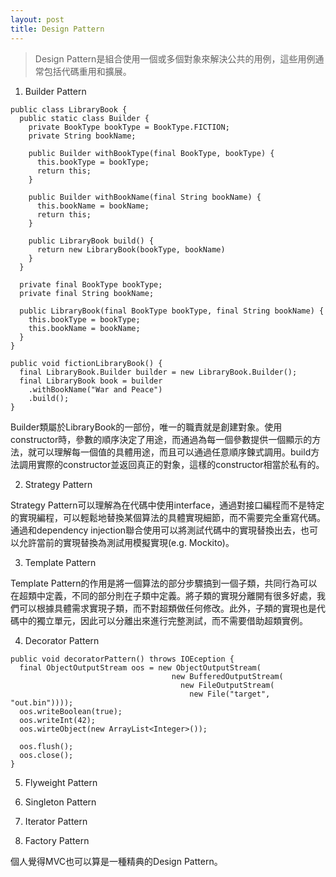 ```yaml
---
layout: post
title: Design Pattern
---
```


> Design Pattern是組合使用一個或多個對象來解決公共的用例，這些用例通常包括代碼重用和擴展。

1. Builder Pattern

```
public class LibraryBook {
  public static class Builder {
    private BookType bookType = BookType.FICTION;
    private String bookName;
    
    public Builder withBookType(final BookType, bookType) {
      this.bookType = bookType;
      return this;
    }
    
    public Builder withBookName(final String bookName) {
      this.bookName = bookName;
      return this;
    }
    
    public LibraryBook build() {
      return new LibraryBook(bookType, bookName)
    }
  }
  
  private final BookType bookType;
  private final String bookName;
  
  public LibraryBook(final BookType bookType, final String bookName) {
    this.bookType = bookType;
    this.bookName = bookName;
  }
}
```
```
public void fictionLibraryBook() {
  final LibraryBook.Builder builder = new LibraryBook.Builder();
  final LibraryBook book = builder
    .withBookName("War and Peace")
    .build();
}
```
Builder類屬於LibraryBook的一部份，唯一的職責就是創建對象。使用constructor時，參數的順序決定了用途，而通過為每一個參數提供一個顯示的方法，就可以理解每一個值的具體用途，而且可以通過任意順序鍊式調用。build方法調用實際的constructor並返回真正的對象，這樣的constructor相當於私有的。

2. Strategy Pattern

Strategy Pattern可以理解為在代碼中使用interface，通過對接口編程而不是特定的實現編程，可以輕鬆地替換某個算法的具體實現細節，而不需要完全重寫代碼。通過和dependency injection聯合使用可以將測試代碼中的實現替換出去，也可以允許當前的實現替換為測試用模擬實現(e.g. Mockito)。

3. Template Pattern

Template Pattern的作用是將一個算法的部分步驟搞到一個子類，共同行為可以在超類中定義，不同的部分則在子類中定義。將子類的實現分離開有很多好處，我們可以根據具體需求實現子類，而不對超類做任何修改。此外，子類的實現也是代碼中的獨立單元，因此可以分離出來進行完整測試，而不需要借助超類實例。

4. Decorator Pattern

```
public void decoratorPattern() throws IOEception {
  final ObjectOutputStream oos = new ObjectOutputStream(
                                    new BufferedOutputStream(
                                      new FileOutputStream(
                                        new File("target", "out.bin"))));
  oos.writeBoolean(true);
  oos.writeInt(42);
  oos.wirteObject(new ArrayList<Integer>());
  
  oos.flush();
  oos.close();
}
```

5. Flyweight Pattern

6. Singleton Pattern

7. Iterator Pattern

8. Factory Pattern

個人覺得MVC也可以算是一種精典的Design Pattern。
